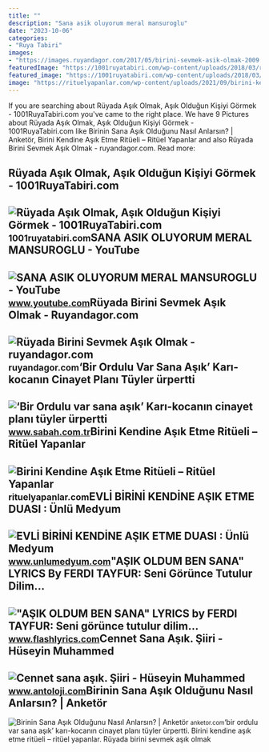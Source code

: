 ```yaml
---
title: ""
description: "Sana asik oluyorum meral mansuroglu"
date: "2023-10-06"
categories:
- "Ruya Tabiri"
images:
- "https://images.ruyandagor.com/2017/05/birini-sevmek-asik-olmak-2009.jpg"
featuredImage: "https://1001ruyatabiri.com/wp-content/uploads/2018/03/ruyada-asik-gormek-asik-olmak-asik-oldugunu-gormek-ruyada-asik-birini-gormek-ruyada-asik-erkek-kiz-gormek-768x472.jpg"
featured_image: "https://1001ruyatabiri.com/wp-content/uploads/2018/03/ruyada-asik-gormek-asik-olmak-asik-oldugunu-gormek-ruyada-asik-birini-gormek-ruyada-asik-erkek-kiz-gormek-768x472.jpg"
image: "https://rituelyapanlar.com/wp-content/uploads/2021/09/birini-kendine-asik-etme-ritueli.jpg"
---
```


If you are searching about Rüyada Aşık Olmak, Aşık Olduğun Kişiyi Görmek - 1001RuyaTabiri.com you've came to the right place. We have 9 Pictures about Rüyada Aşık Olmak, Aşık Olduğun Kişiyi Görmek - 1001RuyaTabiri.com like Birinin Sana Aşık Olduğunu Nasıl Anlarsın? | Anketör, Birini Kendine Aşık Etme Ritüeli – Ritüel Yapanlar and also Rüyada Birini Sevmek Aşık Olmak - ruyandagor.com. Read more:

Rüyada Aşık Olmak, Aşık Olduğun Kişiyi Görmek - 1001RuyaTabiri.com
------------------------------------------------------------------

 ![Rüyada Aşık Olmak, Aşık Olduğun Kişiyi Görmek - 1001RuyaTabiri.com](https://1001ruyatabiri.com/wp-content/uploads/2018/03/ruyada-asik-gormek-asik-olmak-asik-oldugunu-gormek-ruyada-asik-birini-gormek-ruyada-asik-erkek-kiz-gormek-768x472.jpg) <small>1001ruyatabiri.com</small>SANA ASIK OLUYORUM MERAL MANSUROGLU - YouTube
---------------------------------------------

 ![SANA ASIK OLUYORUM MERAL MANSUROGLU - YouTube](https://i.ytimg.com/vi/7ieMpbdmnh0/hqdefault.jpg) <small>www.youtube.com</small>Rüyada Birini Sevmek Aşık Olmak - Ruyandagor.com
------------------------------------------------

 ![Rüyada Birini Sevmek Aşık Olmak - ruyandagor.com](https://images.ruyandagor.com/2017/05/birini-sevmek-asik-olmak-2009.jpg) <small>ruyandagor.com</small>‘Bir Ordulu Var Sana Aşık’ Karı-kocanın Cinayet Planı Tüyler ürpertti
---------------------------------------------------------------------

 ![‘Bir Ordulu var sana aşık’ Karı-kocanın cinayet planı tüyler ürpertti](https://iasbh.tmgrup.com.tr/5025b4/752/395/0/224/1600/1066?u=https://isbh.tmgrup.com.tr/sbh/2022/05/18/bir-ordulu-var-sana-asik-kari-kocanin-cinayet-plani-tuyler-urpertti-1652846818259.jpg) <small>www.sabah.com.tr</small>Birini Kendine Aşık Etme Ritüeli – Ritüel Yapanlar
--------------------------------------------------

 ![Birini Kendine Aşık Etme Ritüeli – Ritüel Yapanlar](https://rituelyapanlar.com/wp-content/uploads/2021/09/birini-kendine-asik-etme-ritueli.jpg) <small>rituelyapanlar.com</small>EVLİ BİRİNİ KENDİNE AŞIK ETME DUASI : Ünlü Medyum
-------------------------------------------------

 ![EVLİ BİRİNİ KENDİNE AŞIK ETME DUASI : Ünlü Medyum](https://www.unlumedyum.com/wp-content/uploads/2021/03/sevdigine-kavusma-ask-duasi-56.jpg) <small>www.unlumedyum.com</small>"AŞIK OLDUM BEN SANA" LYRICS By FERDI TAYFUR: Seni Görünce Tutulur Dilim...
---------------------------------------------------------------------------

 !["AŞIK OLDUM BEN SANA" LYRICS by FERDI TAYFUR: Seni görünce tutulur dilim...](https://www.flashlyrics.com/image/tw/ferdi-tayfur/asik-oldum-ben-sana-40) <small>www.flashlyrics.com</small>Cennet Sana Aşık. Şiiri - Hüseyin Muhammed
------------------------------------------

 ![Cennet sana aşık. Şiiri - Hüseyin Muhammed](https://www.antoloji.com/i/siir/2018/07/17/cennet-sana-asik.jpg) <small>www.antoloji.com</small>Birinin Sana Aşık Olduğunu Nasıl Anlarsın? | Anketör
----------------------------------------------------

 ![Birinin Sana Aşık Olduğunu Nasıl Anlarsın? | Anketör](https://anketor.com/wp-content/uploads/2021/09/birinin-sana-asik-oldugunu-nasil-anlarsin.jpg) <small>anketor.com</small>‘bir ordulu var sana aşık’ karı-kocanın cinayet planı tüyler ürpertti. Birini kendine aşık etme ritüeli – ritüel yapanlar. Rüyada birini sevmek aşık olmak
